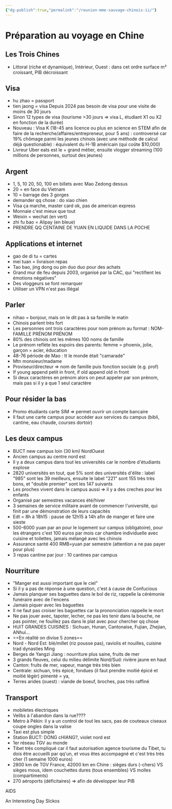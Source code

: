 ```yaml
---
{"dg-publish":true,"permalink":"/reunion-mme-sauvage-chinois-ii/"}
---
```


# Préparation au voyage en Chine
## Les Trois Chines
- Littoral (riche et dynamique), Intérieur, Ouest : dans cet ordre surface m² croissant, PIB décroissant

## Visa
- hu zhao = passport
- tien jaong = visa
Depuis 2024 pas besoin de visa pour une visite de moins de 30 jours
- Sinon 12 types de visa (tourisme >30 jours => visa L, étudiant X1 ou X2 en fonction de la durée)
- Nouveau : Visa K (18-45 ans licence ou plus en science en STEM afin de faire de la recherche/affaires/entrepreneur, pour 5 ans) : controversé car 19% chômage parmi les jeunes chinois (avec une méthode de calcul déjà questionable) : équivalent du H-1B américain (qui coûte $10,000)
- Livreur Uber eats est le + grand métier, ensuite vlogger streaming (100 millions de personnes, surtout des jeunes)

## Argent
- 1, 5, 10 20, 50, 100 en billets avec Mao Zedong dessus
- 20 = en face du Vietnam
- 10 =  barrage des 3 gorges
- demander qq chose : do xiao chien
- Visa ça marche, master card ok, pas de american express
- Monnaie c'est mieux que tout
- Weixin = wechat (en vert)
- zhi fu bao = Alipay (en bleue)
- PRENDRE QQ CENTAINE DE YUAN EN LIQUIDE DANS LA POCHE

## Applications et internet
- gao de di tu = cartes
- mei tuan = livraison repas
- Tao bao, jing dong ou pin duo duo pour des achats
- Grand mur de feu depuis 2003, organisé par la CAC, qui "rectifient les émotions négatives"
- Des vloggeurs se font remarquer 
- Utiliser un VPN n'est pas illégal

## Parler
- nihao = bonjour, mais on le dit pas à sa famille le matin
- Chinois parlent très fort
- Les personnes ont trois caractères pour nom prénom au format : NOM-FAMILLE PRÉNOM PRÉNOM
- 80% des chinois ont les mêmes 100 noms de famille
- Le prénom reflète les espoirs des parents: femme = phoenix, jolie, garçon = acier, éducation
- 48-76 période de Mao : tt le monde était "camarade"
- Mtn monsieur/madame
- Proviseur/directeur => nom de famille puis fonction sociale (e.g. prof)
- If young append petit in front, if old append old in front
- Si deux caractères en prénom alors on peut appeler par son prénom, mais pas si il y a que 1 seul caractère

## Pour résider la bas
- Promo étudiants carte SIM => permet ouvrir un compte bancaire
- Il faut une carte campus pour accéder aux services du campus (bibli, cantine, eau chaude, courses dortoir)

## Les deux campus
- BUCT new campus loin (30 km) NordOuest
- Ancien campus au centre nord est
- Il y a deux campus dans tout les universités car le nombre d'étudiants explose
- 2820 universités en tout, que 5% sont des universités d'élite : label "985" sont les 39 meilleurs, ensuite le label "221" sont 155 très très bons, et "double premier" sont les 147 suivants
- Les proches vivent dans le campus aussi => il y a des creches pour les enfants
- Organisé par semestres vacances été/hiver
- 3 semaines de service militaire avant de commencer l'université, qui finit par une démonstration de leurs capacités
- Edt = 8h à 18h15 : pause de 12h15 à 14h afin de manger et faire une sieste
- 500-6000 yuan par an pour le logement sur campus (obligatoire), pour les étrangers c'est 100 euros par mois car chambre individuelle avec cuisine et toilettes, jamais mélangé avec les chinois
- Assurance santé 400 RMB=yuan par semestre (attention a ne pas payer pour plus)
- 3 repas cantine par jour : 10 cantines par campus

## Nourriture
- "Manger est aussi important que le ciel"
- Si il y a pas de réponse à une question, c'est à cause de Confucious
- Jamais planquer ses baguettes dans le bol de riz, rappelle la cérémonie funéraire avec de l'encens
- Jamais piquer avec les baguettes
- Il ne faut pas croiser les baguettes car la prononciation rappelle le mort
- Ne pas jouer avec, tapoter, lecher, ne pas les tenir dans la bouche, ne pas pointer, ne fouillez pas dans le plat avec pour chercher qq chose
- HUIT GRANDES CUISINES : Sichuan, Hunan, Cantonaise, Fujian, Zhejian, ANhui...
- ==En réalité on divise 5 zones==
- Nord - Nord Est: blé/millet (riz pousse pas), raviolis et nouilles, cuisine trad dynasties Ming
- Berges de Yangzi Jiang : nourriture plus saine, fruits de mer
- 3 grands fleuves, celui du milieu délimite Nord/Sud: rivière jaune en haut
- Canton: fruits de mer, vapeur, mange très très bien
- Centrale: sichuan, très épicé, fondues (il faut prendre moitié épicé et moitié légér) pimenté = ya, 
- Terres arides (ouest) : viande de boeuf, broches, pas très raffiné

## Transport
- mobiletes électriques 
- Velibs à l'abandon dans la rue????
- Metro à Pékin: il y a un control de tout les sacs, pas de couteaux ciseaux coupe ongles dans la valise
- Taxi est plus simple
- Station BUCT: DONG cHIANG?, violet nord est
- 1er réseau TGV au monde
- Tibet très compliqué car il faut autorisation agence tourisme du Tibet, tu dois être accueilli par qq'un, et vous êtes accompagné et c'est très très cher (1 semaine 1000 euros)
- 2800 km de TGV France, 42000 km en Chine : sièges durs (-chers) VS sièges mous, idem couchettes dures (tous ensembles) VS molles (compartiments)
- 270 aéroports (déficitaires) => afin de développer leur PIB



AIDS

An
Interesting
Day
SIckos